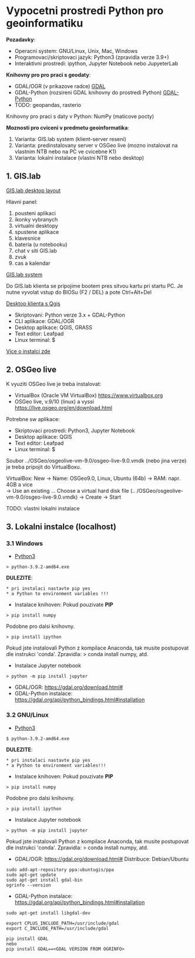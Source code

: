 # Vypocetni prostredi Python pro geoinformatiku

**Pozadavky**: 
* Operacni system: GNU/Linux, Unix, Mac, Windows 
* Programovaci/skriptovaci jazyk: Python3 (zpravidla verze 3.9+) 
* Interaktivni prostredi: ipython, Jupyter Notebook nebo JupyeterLab 

**Knihovny pro pro praci s geodaty**: 
* GDAL/OGR (v prikazove radce) [GDAL](https://gdal.org)
* GDAL-Python (rozsireni GDAL knihovny do prostredi Python) [GDAL-Python](https://gdal.org/api/python_bindings.html)
* TODO: geopandas, rasterio 

Knihovny pro praci s daty v Python: NumPy (maticove pocty) 


**Moznosti pro cviceni v predmetu geoinformatika**: 
1. Varianta: GIS.lab system (klient-server reseni)
2. Varianta: predinstalovany server v OSGeo live (mozno instalovat na vlastnim NTB nebo na PC ve cvicebne K1)
3. Varianta: lokalni instalace (vlastni NTB nebo desktop)


## 1. GIS.lab
[GIS.lab desktop layout](https://gislab.readthedocs.io/en/latest/_images/client-layout.png)

Hlavni panel:
1. pousteni aplikaci 
2. ikonky vybranych 
3. virtualni desktopy
4. spustene aplikace
5. klavesnice 
6. bateria (u notebooku)
7. chat v siti GIS.lab
8. zvuk 
9. cas a kalendar

[GIS.lab system](https://gislab.readthedocs.io/en/latest/client-layout/index.html)

Do GIS.lab klienta se pripojime bootem pres sitvou kartu pri startu PC. 
Je nutne vyvolat vstup do BIOSu (F2 / DEL) a pote Ctrl+Alt+Del 

[Desktop klienta s Qgis](https://gislab.readthedocs.io/en/latest/_images/client-layout-qgis.png) 

- Skriptovani: Python verze 3.x + GDAL-Python 
- CLI aplikace: GDAL/OGR
- Desktop aplikace: QGIS, GRASS
- Text editor: Leafpad
- Linux terminal: $  

[Vice o instalci zde](https://gislab.readthedocs.io/en/latest/client-layout/index.html)


## 2. OSGeo live
K vyuziti OSGeo live je treba instalovat: 
* VirtualBox (Oracle VM VirtualBox) https://www.virtualbox.org 
* OSGeo live, v.9/10 (linux) a vyssi https://live.osgeo.org/en/download.html

Potrebne sw aplikace: 
- Skriptovaci prostredi: Python3, Jupyter Notebook 
- Desktop aplikace: QGIS
- Text editor: Leafpad
- Linux terminal: $  

Soubor ../OSGeo/osgeolive-vm-9.0/osgeo-live-9.0.vmdk (nebo jina verze) je treba pripojit do VirtualBoxu.  

VirtualBox: New -> Name: OSGeo9.0, Linux, Ubuntu (64b) -> RAM: napr. 4GB a vice  
-> Use an existing …  Choose a virtual hard disk file (.. /OSGeo/osgeolive-vm-9.0/osgeo-live-9.0.vmdk)
-> Create -> Start


TODO: vlastni lokalni instalace
## 3. Lokalni instalce (localhost) 




### 3.1 Windows 

- [Python3](https://www.python.org/download/releases/3.0/)
```
> python-3.9.2-amd64.exe
```
**DULEZITE**: 

    * pri instalaci nastavte pip yes
    * a Python to environment variables !!!

- Instalace knihoven: 
Pokud pouzivate **PIP** 
```
> pip install numpy 
```
Podobne pro dalsi knihovny. 
```
> pip install ipython 
```


Pokud jste instalovali Python z kompilace Anaconda, tak musite postupovat dle instrukci 'conda'. Zpravidla: > conda install numpy, atd. 


- Instalace Jupyter notebook

```
> python -m pip install jupyter
```


- GDAL/OGR: https://gdal.org/download.html# 
- GDAL-Python instalace: https://gdal.org/api/python_bindings.html#installation


### 3.2 GNU/Linux 
- [Python3](https://www.python.org/download/releases/3.0/)
```
$ python-3.9.2-amd64.exe
```
**DULEZITE**: 

    * pri instalaci nastavte pip yes
    * a Python to environment variables!!!

- Instalace knihoven: 
Pokud pouzivate **PIP** 
```
> pip install numpy 
```
Podobne pro dalsi knihovny. 
```
> pip install ipython 
```

- Instalace Jupyter notebook

```
> python -m pip install jupyter
```
Pokud jste instalovali Python z kompilace Anaconda, tak musite postupovat dle instrukci 'conda'. Zpravidla: > conda install numpy, atd. 

- GDAL/OGR: https://gdal.org/download.html# 
Distribuce: Debian/Ubuntu 
```
sudo add-apt-repository ppa:ubuntugis/ppa
sudo apt-get update
sudo apt-get install gdal-bin
ogrinfo --version
```

- GDAL-Python instalace: https://gdal.org/api/python_bindings.html#installation

```
sudo apt-get install libgdal-dev

export CPLUS_INCLUDE_PATH=/usr/include/gdal
export C_INCLUDE_PATH=/usr/include/gdal

pip install GDAL
nebo 
pip install GDAL==<GDAL VERSION FROM OGRINFO>

```
